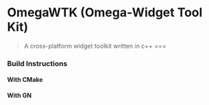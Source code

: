 # OmegaWTK (Omega-Widget Tool Kit)
> A cross-platform widget toolkit written in c++
===
###  Build Instructions

#### With CMake

#### With GN
